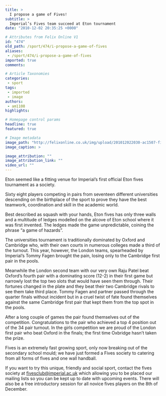 ```yaml
---
title: >
  I propose a game of Fives!
subtitle: >
  Imperial’s Fives team succeed at Eton tournament
date: "2010-12-02 20:35:25 +0000"

# Attributes from Felix Online V1
id: "474"
old_path: /sport/474/i-propose-a-game-of-fives
aliases:
 - /sport/474/i-propose-a-game-of-fives
imported: true
comments:

# Article Taxonomies
categories:
 - sport
tags:
 - imported
 - image
authors:
 - am1108
highlights:

# Homepage control params
headline: true
featured: true

# Image metadata
image_path: "http://felixonline.co.uk/img/upload/201012022030-ac1507-fives.jpg"
image_caption: >

image_attribution: ""
image_attribution_link: ""
video_url: ""
---
```


Eton seemed like a fitting venue for Imperial’s first official Eton fives tournament as a society.

Sixty eight players competing in pairs from seventeen different universities descending on the birthplace of the sport to prove they have the best teamwork, coordination and skill in the academic world.

Best described as squash with your hands, Eton fives has only three walls and a multitude of ledges modelled on the alcove of Eton school where it was first invented. The ledges made the game unpredictable, coining the phrase “a game of hazards”.

The universities tournament is traditionally dominated by Oxford and Cambridge who, with their own courts in numerous colleges made a third of the turnout. This year, however, the London teams, spearheaded by Imperial’s Tommy Fagen brought the pain, losing only to the Cambridge first pair in the pools.

Meanwhile the London second team with our very own Raju Patel beat Oxford’s fourth pair with a dominating score (12-2) in their first game but narrowly lost the top two slots that would have seen them through. Their fortunes changed in the plate and they beat their two Cambridge rivals to see them take third place. Tommy Fagen and partner passed through the quarter finals without incident but in a cruel twist of fate found themselves against the same Cambridge first pair that kept them from the top spot in the pools.

After a long couple of games the pair found themselves out of the competition. Congratulations to the pair who achieved a top 4 position out of the 34 pair turnout. In the girls competition we are proud of the London first pair who beat Oxford in the finals; the first time Oxbridge hasn’t taken the prize.

Fives is an extremely fast growing sport, only now breaking out of the secondary school mould; we have just formed a Fives society to catering from all forms of fives and one wall handball.

If you want to try this unique, friendly and social sport, contact the fives society at fivesclub@imperial.ac.uk which allowing you to be placed our mailing lists so you can be kept up to date with upcoming events. There will also be a free introductory session for all novice fives players on the 8th of December.
